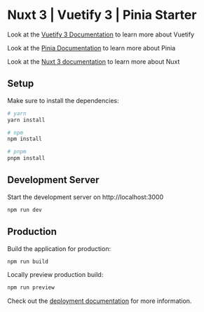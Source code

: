 # Nuxt 3 | Vuetify 3 | Pinia Starter

Look at the [Vuetify 3 Documentation](https://vuetifyjs.com/en/) to learn more about Vuetify

Look at the [Pinia Documentation](https://pinia.vuejs.org/) to learn more about Pinia


Look at the [Nuxt 3 documentation](https://nuxt.com/docs/getting-started/introduction) to learn more about Nuxt

## Setup

Make sure to install the dependencies:

```bash
# yarn
yarn install

# npm
npm install

# pnpm
pnpm install
```

## Development Server

Start the development server on http://localhost:3000

```bash
npm run dev
```

## Production

Build the application for production:

```bash
npm run build
```

Locally preview production build:

```bash
npm run preview
```

Check out the [deployment documentation](https://nuxt.com/docs/getting-started/deployment) for more information.
